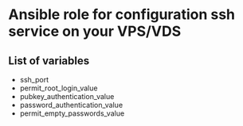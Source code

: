 # Ansible role for configuration ssh service on your VPS/VDS

## List of variables

- ssh_port
- permit_root_login_value
- pubkey_authentication_value
- password_authentication_value
- permit_empty_passwords_value
